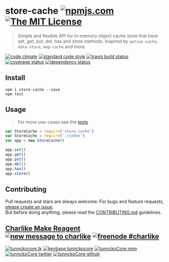 # store-cache [![npmjs.com][npmjs-img]][npmjs-url] [![The MIT License][license-img]][license-url] 

> Simple and flexible API for in-memory object cache store that have set, get, put, del, has and store methods. Inspired by `option-cache`, `data-store`, `map-cache` and more.

[![code climate][codeclimate-img]][codeclimate-url] [![standard code style][standard-img]][standard-url] [![travis build status][travis-img]][travis-url] [![coverage status][coveralls-img]][coveralls-url] [![dependency status][david-img]][david-url]


## Install
```
npm i store-cache --save
npm test
```


## Usage
> For more use-cases see the [tests](./test.js)

```js
var StoreCache = require('store-cache')
var StoreCache = require('./index')
var app = new StoreCache()

app.set()
app.get()
app.put()
app.del()
app.has()
app.store()
```


## Contributing

Pull requests and stars are always welcome. For bugs and feature requests, [please create an issue](https://github.com/tunnckoCore/store-cache/issues/new).  
But before doing anything, please read the [CONTRIBUTING.md](./CONTRIBUTING.md) guidelines.


## [Charlike Make Reagent](http://j.mp/1stW47C) [![new message to charlike][new-message-img]][new-message-url] [![freenode #charlike][freenode-img]][freenode-url]

[![tunnckocore.tk][author-www-img]][author-www-url] [![keybase tunnckocore][keybase-img]][keybase-url] [![tunnckoCore npm][author-npm-img]][author-npm-url] [![tunnckoCore twitter][author-twitter-img]][author-twitter-url] [![tunnckoCore github][author-github-img]][author-github-url]


[npmjs-url]: https://www.npmjs.com/package/store-cache
[npmjs-img]: https://img.shields.io/npm/v/store-cache.svg?label=store-cache

[license-url]: https://github.com/tunnckoCore/store-cache/blob/master/LICENSE.md
[license-img]: https://img.shields.io/badge/license-MIT-blue.svg


[codeclimate-url]: https://codeclimate.com/github/tunnckoCore/store-cache
[codeclimate-img]: https://img.shields.io/codeclimate/github/tunnckoCore/store-cache.svg

[travis-url]: https://travis-ci.org/tunnckoCore/store-cache
[travis-img]: https://img.shields.io/travis/tunnckoCore/store-cache.svg

[coveralls-url]: https://coveralls.io/r/tunnckoCore/store-cache
[coveralls-img]: https://img.shields.io/coveralls/tunnckoCore/store-cache.svg

[david-url]: https://david-dm.org/tunnckoCore/store-cache
[david-img]: https://img.shields.io/david/tunnckoCore/store-cache.svg

[standard-url]: https://github.com/feross/standard
[standard-img]: https://img.shields.io/badge/code%20style-standard-brightgreen.svg


[author-www-url]: http://www.tunnckocore.tk
[author-www-img]: https://img.shields.io/badge/www-tunnckocore.tk-fe7d37.svg

[keybase-url]: https://keybase.io/tunnckocore
[keybase-img]: https://img.shields.io/badge/keybase-tunnckocore-8a7967.svg

[author-npm-url]: https://www.npmjs.com/~tunnckocore
[author-npm-img]: https://img.shields.io/badge/npm-~tunnckocore-cb3837.svg

[author-twitter-url]: https://twitter.com/tunnckoCore
[author-twitter-img]: https://img.shields.io/badge/twitter-@tunnckoCore-55acee.svg

[author-github-url]: https://github.com/tunnckoCore
[author-github-img]: https://img.shields.io/badge/github-@tunnckoCore-4183c4.svg

[freenode-url]: http://webchat.freenode.net/?channels=charlike
[freenode-img]: https://img.shields.io/badge/freenode-%23charlike-5654a4.svg

[new-message-url]: https://github.com/tunnckoCore/messages
[new-message-img]: https://img.shields.io/badge/send%20me-message-green.svg
